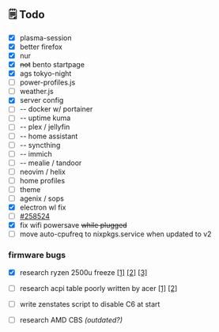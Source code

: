 ## 🗒 Todo
- [x] plasma-session
- [x] better firefox
- [x] nur
- [x] ~~not~~ bento startpage
- [x] ags tokyo-night
- [ ] power-profiles.js
- [ ] weather.js
- [x] server config
- [ ] -- docker w/ portainer
- [ ] -- uptime kuma
- [ ] -- plex / jellyfin
- [ ] -- home assistant
- [ ] -- syncthing
- [ ] -- immich
- [ ] -- mealie / tandoor
- [ ] neovim / helix
- [ ] home profiles
- [ ] theme
- [ ] agenix / sops
- [x] electron wl fix
- [ ] [#258524](https://github.com/NixOS/nixpkgs/issues/258524)
- [x] fix wifi powersave ~~while plugged~~
- [ ] move auto-cpufreq to nixpkgs.service when updated to v2

### firmware bugs
- [x] research ryzen 2500u freeze [[1]](https://bugzilla.kernel.org/show_bug.cgi?id=196683) [[2]](https://bugs.launchpad.net/ubuntu/+source/linux/+bug/1772081) [[3]](https://bugzilla.redhat.com/show_bug.cgi?id=1562530)
- [ ] research acpi table poorly written by acer [[1]](https://github.com/DavidS95/Smokeless_UMAF) [[2]](https://github.com/lbschenkel/acer-sf314_43-acpi-fix)
- [ ] write zenstates script to disable C6 at start
- [ ] research AMD CBS *(outdated?)*

